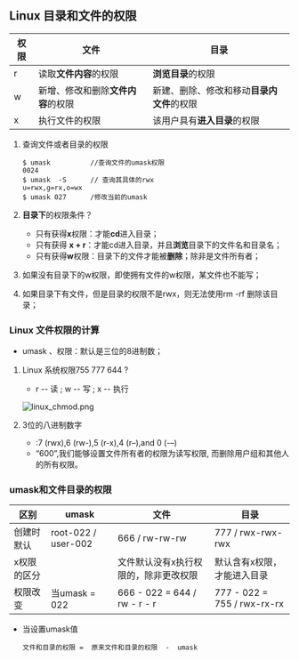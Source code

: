 ## Linux 目录和文件的权限

| 权限 | 文件                               | 目录                                       |
| ---- | ---------------------------------- | ------------------------------------------ |
| r    | 读取**文件内容**的权限             | **浏览目录**的权限                         |
| w    | 新增、修改和删除**文件内容**的权限 | 新建、删除、修改和移动**目录内文件**的权限 |
| x    | 执行文件的权限                     | 该用户具有**进入目录**的权限               |

1. 查询文件或者目录的权限
   
   ```
   $ umask			//查询文件的umask权限
   0024
   $ umask	-S		// 查询其具体的rwx
   u=rwx,g=rx,o=wx
   $ umask 027		/修改当前的umask
   ```
   
2. **目录下**的权限条件？

   + 只有获得**x**权限：才能**cd**进入目录；
   + 只有获得 **x + r**：才能cd进入目录，并且**浏览**目录下的文件名和目录名；
   + 只有获得**w**权限：目录下的文件才能被**删除**；除非是文件所有者；

3. 如果没有目录下的w权限，即使拥有文件的w权限，某文件也不能写；

4. 如果目录下有文件，但是目录的权限不是rwx，则无法使用rm -rf 删除该目录；

### Linux 文件权限的计算

+ umask 、权限：默认是三位的8进制数；

1. Linux 系统权限755 777 644 ?

   + r -- 读 ; w -- 写 ; x -- 执行

   ![linux_chmod.png](/8.3网易/linux_chmod.png)
   
2. 3位的八进制数字

   - :7 (rwx),6 (rw-),5 (r-x),4 (r–),and 0 (-–)
   - “600”,我们能够设置文件所有者的权限为读写权限, 而删除用户组和其他人的所有权限。

### umask和文件目录的权限

| 区别        | umask               | 文件                                  | 目录                        |
| ----------- | ------------------- | ------------------------------------- | --------------------------- |
| 创建时默认  | root-022 / user-002 | 666 / rw-rw-rw                        | 777 / rwx-rwx-rwx           |
| x权限的区分 |                     | 文件默认没有x执行权限的，除非更改权限 | 默认含有x权限，才能进入目录 |
| 权限改变    | 当umask = 022       | 666 - 022 = 644  / rw - r - r         | 777 - 022 = 755 / rwx-rx-rx |

+ 当设置umask值

  ```
  文件和目录的权限 =  原来文件和目录的权限  -  umask
  ```

  